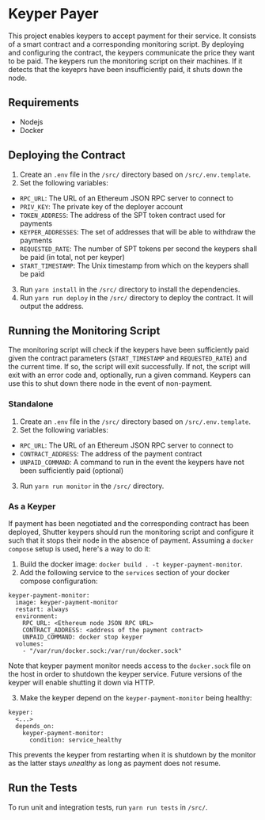 # Keyper Payer

This project enables keypers to accept payment for their service. It consists of a smart contract and a corresponding monitoring script. By deploying and configuring the contract, the keypers communicate the price they want to be paid. The keypers run the monitoring script on their machines. If it detects that the keyeprs have been insufficiently paid, it shuts down the node.

## Requirements

- Nodejs
- Docker

## Deploying the Contract

1. Create an `.env` file in the `/src/` directory based on `/src/.env.template`.
2. Set the following variables:

- `RPC_URL`: The URL of an Ethereum JSON RPC server to connect to
- `PRIV_KEY`: The private key of the deployer account
- `TOKEN_ADDRESS`: The address of the SPT token contract used for payments
- `KEYPER_ADDRESSES`: The set of addresses that will be able to withdraw the payments
- `REQUESTED_RATE`: The number of SPT tokens per second the keypers shall be paid (in total, not per keyper)
- `START_TIMESTAMP`: The Unix timestamp from which on the keypers shall be paid

3. Run `yarn install` in the `/src/` directory to install the dependencies.
4. Run `yarn run deploy` in the `/src/` directory to deploy the contract. It will output the address.

## Running the Monitoring Script

The monitoring script will check if the keypers have been sufficiently paid given the contract parameters (`START_TIMESTAMP` and `REQUESTED_RATE`) and the current time. If so, the script will exit successfully. If not, the script will exit with an error code and, optionally, run a given command. Keypers can use this to shut down there node in the event of non-payment.

### Standalone

1. Create an `.env` file in the `/src/` directory based on `/src/.env.template`.
2. Set the following variables:

- `RPC_URL`: The URL of an Ethereum JSON RPC server to connect to
- `CONTRACT_ADDRESS`: The address of the payment contract
- `UNPAID_COMMAND`: A command to run in the event the keypers have not been sufficiently paid (optional)

3. Run `yarn run monitor` in the `/src/` directory.

### As a Keyper

If payment has been negotiated and the corresponding contract has been deployed, Shutter keypers should run the monitoring script and configure it such that it stops their node in the absence of payment. Assuming a `docker compose` setup is used, here's a way to do it:

1. Build the docker image: `docker build . -t keyper-payment-monitor`.
2. Add the following service to the `services` section of your docker compose configuration:

```
keyper-payment-monitor:
  image: keyper-payment-monitor
  restart: always
  environment:
    RPC_URL: <Ethereum node JSON RPC URL>
    CONTRACT_ADDRESS: <address of the payment contract>
    UNPAID_COMMAND: docker stop keyper
  volumes:
    - "/var/run/docker.sock:/var/run/docker.sock"
```

Note that keyper payment monitor needs access to the `docker.sock` file on the host in order to shutdown the keyper service. Future versions of the keyper will enable shutting it down via HTTP.

3. Make the keyper depend on the `keyper-payment-monitor` being healthy:

```
keyper:
  <...>
  depends_on:
    keyper-payment-monitor:
      condition: service_healthy
```

This prevents the keyper from restarting when it is shutdown by the monitor as the latter stays _unealthy_ as long as payment does not resume.

## Run the Tests

To run unit and integration tests, run `yarn run tests` in `/src/`.
